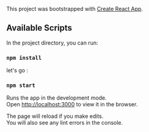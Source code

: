 This project was bootstrapped with [Create React App](https://github.com/facebook/create-react-app).

## Available Scripts

In the project directory, you can run:

### `npm install`

let's go :

### `npm start`

Runs the app in the development mode.<br />
Open [http://localhost:3000](http://localhost:3000) to view it in the browser.

The page will reload if you make edits.<br />
You will also see any lint errors in the console.


